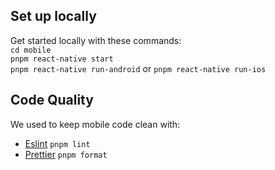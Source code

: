 ## Set up locally
Get started locally with these commands:<br>
`cd mobile`<br>
`pnpm react-native start`<br>
`pnpm react-native run-android` or `pnpm react-native run-ios`

## Code Quality
We used to keep mobile code clean with:
- [Eslint](https://eslint.org/) `pnpm lint`
- [Prettier](https://prettier.io/) `pnpm format`

